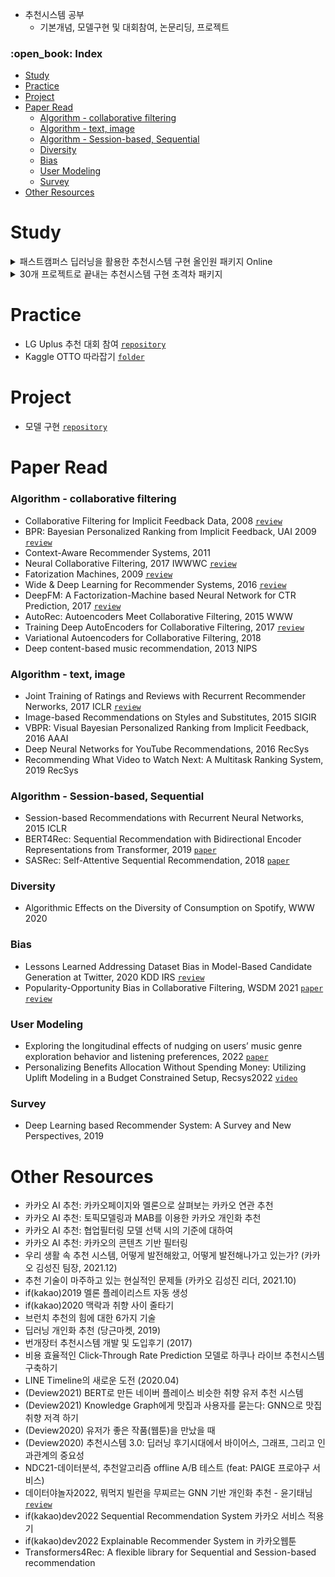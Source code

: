 - 추천시스템 공부
  - 기본개념, 모델구현 및 대회참여, 논문리딩, 프로젝트

<h3>:open_book: Index</h3>
<!-- TOC -->

- [Study](#study)
- [Practice](#practice)
- [Project](#project)
- [Paper Read](#paper-read)
    - [Algorithm - collaborative filtering](#algorithm---collaborative-filtering)
    - [Algorithm - text, image](#algorithm---text-image)
    - [Algorithm - Session-based, Sequential](#algorithm---session-based-sequential)
    - [Diversity](#diversity)
    - [Bias](#bias)
    - [User Modeling](#user-modeling)
    - [Survey](#survey)
- [Other Resources](#other-resources)

<!-- /TOC -->

# Study

<details>
<summary>패스트캠퍼스 딥러닝을 활용한 추천시스템 구현 올인원 패키지 Online</summary>
<div markdown="1">

- data
  - MovieLens(small)
  - KMRD(small)
  - Netflix
- 이론 (summary)
  - [content-based filtering](./fastcampus_lecture_1/summary/contents_based_filtering.md)
  - [neighborhood-based collaborative filtering](./fastcampus_lecture_1/summary/neighborhood_based_collaborative_filtering.md)
  - [model-based filtering](./fastcampus_lecture_1/summary/model_based_filtering.md)
  - [hybrid recommender system](./fastcampus_lecture_1/summary/hybrid_recommender_system.md)
  - [contextual aware recommender system](./fastcampus_lecture_1/summary/contextual_aware_recommender_system.md)
  - [evaluation metric](./fastcampus_lecture_1/summary/evaluation_metric.md)
- 실습 (code)
  - [movielens EDA](./fastcampus_lecture_1/notebook/00_movielens_eda.ipynb)
  - [movielens simple model](./fastcampus_lecture_1/notebook/01_movielens_simple_model.ipynb)
  - [movielens content-based filtering: TFIDF](./fastcampus_lecture_1/notebook/02_movielens_contents_based_filtering_TFIDF.ipynb)
  - [movielens neighborhood-based collaborative filtering](./fastcampus_lecture_1/notebook/03_movielens_neighborhood_based_collaborative_filtering.ipynb)
  - [movielens matrix factorization: svd](./fastcampus_lecture_1/notebook/04_movielens_matrix_factorization_svd.ipynb)
  - [KMRD, Netflix EDA](./fastcampus_lecture_1/notebook/05_KMRD_netflix_eda.ipynb)

</div>
</details>

<details>
<summary>30개 프로젝트로 끝내는 추천시스템 구현 초격차 패키지</summary>


</details>

# Practice

- LG Uplus 추천 대회 참여 [`repository`](https://github.com/minsoo9506/lg-uplus-RecSys-competition)
- Kaggle OTTO 따라잡기 [`folder`](./kaggle_OTTO/)

# Project
- 모델 구현 [`repository`](https://github.com/minsoo9506/RecModel)

# Paper Read

### Algorithm - collaborative filtering

- Collaborative Filtering for Implicit Feedback Data, 2008 [`review`](./paper_review/Collaborative%20Filtering%20for%20Implicit%20Feedback%20Data.md)
- BPR: Bayesian Personalized Ranking from Implicit Feedback, UAI 2009 [`review`](./paper_review/BPR%3A%20Bayesian%20Personalized%20Ranking%20from%20Implicit%20Feedback.md)
- Context-Aware Recommender Systems, 2011
- Neural Collaborative Filtering, 2017 IWWWC [`review`](./paper_review/Neural%20Collaborative%20Filtering.md)
- Fatorization Machines, 2009 [`review`](./paper_review/Factorization%20Machines.md)
- Wide & Deep Learning for Recommender Systems, 2016 [`review`](./paper_review/Wide%20%26%20Deep%20Learning%20for%20Recommender%20Systems.md)
- DeepFM: A Factorization-Machine based Neural Network for CTR Prediction, 2017 [`review`](./paper_review/DeepFM%3A%20A%20Factorization-Machine%20based%20Neural%20Network%20for%20CTR%20Prediction.md)
- AutoRec: Autoencoders Meet Collaborative Filtering, 2015 WWW
- Training Deep AutoEncoders for Collaborative Filtering, 2017 [`review`](./paper_review/Training%20Deep%20AutoEncoders%20for%20Collaborative%20Filtering.md)
- Variational Autoencoders for Collaborative Filtering, 2018
- Deep content-based music recommendation, 2013 NIPS

### Algorithm - text, image
- Joint Training of Ratings and Reviews with Recurrent Recommender Nerworks, 2017 ICLR [`review`](./paper_review/Joint%20Training%20of%20Ratings%20and%20Reviews%20with%20Recurrent%20Recommender%20Nerworks.md)
- Image-based Recommendations on Styles and Substitutes, 2015 SIGIR
- VBPR: Visual Bayesian Personalized Ranking from Implicit Feedback, 2016 AAAI
- Deep Neural Networks for YouTube Recommendations, 2016 RecSys
- Recommending What Video to Watch Next: A Multitask Ranking System, 2019 RecSys

### Algorithm - Session-based, Sequential

- Session-based Recommendations with Recurrent Neural Networks, 2015 ICLR
- BERT4Rec: Sequential Recommendation with Bidirectional Encoder Representations from Transformer, 2019 [`paper`](https://arxiv.org/abs/1904.06690)
- SASRec: Self-Attentive Sequential Recommendation, 2018 [`paper`](https://arxiv.org/abs/1808.09781)

### Diversity

- Algorithmic Effects on the Diversity of Consumption on Spotify, WWW 2020

### Bias

- Lessons Learned Addressing Dataset Bias in Model-Based Candidate Generation at Twitter, 2020 KDD IRS [`review`](./paper_review/Lessons%20Learned%20Addressing%20Dataset%20Bias%20in%20Model-Based%20Candidate%20Generation%20at%20Twitter.md)
- Popularity-Opportunity Bias in Collaborative Filtering, WSDM 2021 [`paper`](https://dl.acm.org/doi/pdf/10.1145/3437963.3441820) [`review`](./review/Popularity-Opportunity%20Bias%20in%20Collaborative%20Filtering.md)

### User Modeling
- Exploring the longitudinal effects of nudging on users’ music
genre exploration behavior and listening preferences, 2022 [`paper`](https://dl.acm.org/doi/pdf/10.1145/3523227.3546772)
- Personalizing Benefits Allocation Without Spending Money: Utilizing Uplift Modeling in a Budget Constrained Setup, Recsys2022 [`video`](https://dl.acm.org/doi/10.1145/3523227.3547381)

### Survey

- Deep Learning based Recommender System: A Survey and New Perspectives, 2019

# Other Resources

- 카카오 AI 추천: 카카오페이지와 멜론으로 살펴보는 카카오 연관 추천
- 카카오 AI 추천: 토픽모델링과 MAB를 이용한 카카오 개인화 추천
- 카카오 AI 추천: 협업필터링 모델 선택 시의 기준에 대하여
- 카카오 AI 추천: 카카오의 콘텐츠 기반 필터링
- 우리 생활 속 추천 시스템, 어떻게 발전해왔고, 어떻게 발전해나가고 있는가? (카카오 김성진 팀장, 2021.12)
- 추천 기술이 마주하고 있는 현실적인 문제들 (카카오 김성진 리더, 2021.10)
- if(kakao)2019 멜론 플레이리스트 자동 생성
- if(kakao)2020 맥락과 취향 사이 줄타기
- 브런치 추천의 힘에 대한 6가지 기술
- 딥러닝 개인화 추천 (당근마켓, 2019)
- 번개장터 추천시스템 개발 및 도입후기 (2017)
- 비용 효율적인 Click-Through Rate Prediction 모델로 하쿠나 라이브 추천시스템 구축하기
- LINE Timeline의 새로운 도전 (2020.04)
- (Deview2021) BERT로 만든 네이버 플레이스 비슷한 취향 유저 추천 시스템
- (Deview2021) Knowledge Graph에게 맛집과 사용자를 묻는다: GNN으로 맛집 취향 저격 하기
- (Deview2020) 유저가 좋은 작품(웹툰)을 만났을 때
- (Deview2020) 추천시스템 3.0: 딥러닝 후기시대에서 바이어스, 그래프, 그리고 인과관계의 중요성
- NDC21-데이터분석, 추천알고리즘 offline A/B 테스트 (feat: PAIGE 프로야구 서비스)
- 데이터야놀자2022, 뭐먹지 빌런을 무찌르는 GNN 기반 개인화 추천 - 윤기태님 [`review`](./review/%EB%AD%90%EB%A8%B9%EC%A7%80%20%EB%B9%8C%EB%9F%B0%EC%9D%84%20%EB%AC%B4%EC%B0%8C%EB%A5%B4%EB%8A%94%20GNN%20%EA%B8%B0%EB%B0%98%20%EA%B0%9C%EC%9D%B8%ED%99%94%20%EC%B6%94%EC%B2%9C.md)
- if(kakao)dev2022 Sequential Recommendation System 카카오 서비스 적용기
- if(kakao)dev2022 Explainable Recommender System in 카카오웹툰
- Transformers4Rec: A flexible library for Sequential and Session-based recommendation

